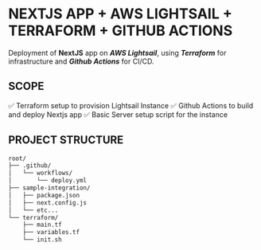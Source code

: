 # NEXTJS APP + AWS LIGHTSAIL + TERRAFORM + GITHUB ACTIONS

Deployment of **NextJS** app on **_AWS Lightsail_**, using **_Terraform_** for infrastructure and **_Github Actions_** for CI/CD.

## SCOPE

✅ Terraform setup to provision Lightsail Instance
✅ Github Actions to build and deploy Nextjs app
✅ Basic Server setup script for the instance

## PROJECT STRUCTURE

```bash
root/
├── .github/
│   └── workflows/
│       └── deploy.yml
├── sample-integration/
│   ├── package.json
│   ├── next.config.js
│   └── etc...
└── terraform/
    ├── main.tf
    ├── variables.tf
    └── init.sh
```
